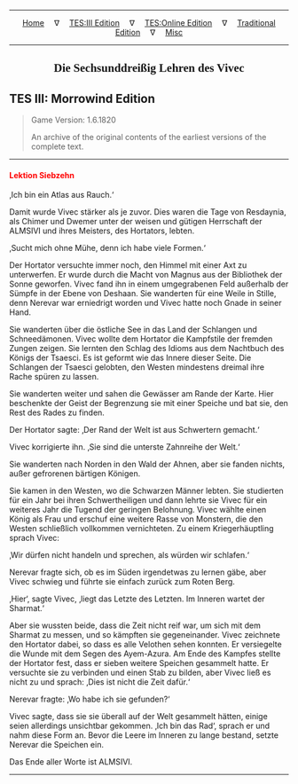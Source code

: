 
---

<!-- Jekyll Page Links -->

<center>
<a href="../../../../index.html">Home</a>
&emsp;&nabla;&emsp;
<a href="../../../index-tes3.html">TES:III Edition</a>
&emsp;&nabla;&emsp;
<a href="../../../index-teso.html">TES:Online Edition</a>
&emsp;&nabla;&emsp;
<a href="../../../index-traditional.html">Traditional Edition</a>
&emsp;&nabla;&emsp;
<a href="../../../index-misc.html">Misc</a>
</center>

<!-- Markdown Body Below: -->

---

<center>
<h2><span style="font-family:Georgia">Die Sechsunddreißig Lehren des Vivec</span></h2>
</center>

## TES III: Morrowind Edition

> Game Version: 1.6.1820
>
> An archive of the original contents of the earliest versions of the complete text.

---

#### <span style="color:red">Lektion Siebzehn</span>

‚Ich bin ein Atlas aus Rauch.‘

Damit wurde Vivec stärker als je zuvor. Dies waren die Tage von Resdaynia, als Chimer und Dwemer unter der weisen und gütigen Herrschaft der ALMSIVI und ihres Meisters, des Hortators, lebten.

‚Sucht mich ohne Mühe, denn ich habe viele Formen.‘

Der Hortator versuchte immer noch, den Himmel mit einer Axt zu unterwerfen. Er wurde durch die Macht von Magnus aus der Bibliothek der Sonne geworfen. Vivec fand ihn in einem umgegrabenen Feld außerhalb der Sümpfe in der Ebene von Deshaan. Sie wanderten für eine Weile in Stille, denn Nerevar war erniedrigt worden und Vivec hatte noch Gnade in seiner Hand.

Sie wanderten über die östliche See in das Land der Schlangen und Schneedämonen. Vivec wollte dem Hortator die Kampfstile der fremden Zungen zeigen. Sie lernten den Schlag des Idioms aus dem Nachtbuch des Königs der Tsaesci. Es ist geformt wie das Innere dieser Seite. Die Schlangen der Tsaesci gelobten, den Westen mindestens dreimal ihre Rache spüren zu lassen.

Sie wanderten weiter und sahen die Gewässer am Rande der Karte. Hier beschenkte der Geist der Begrenzung sie mit einer Speiche und bat sie, den Rest des Rades zu finden.

Der Hortator sagte: ‚Der Rand der Welt ist aus Schwertern gemacht.‘

Vivec korrigierte ihn. ‚Sie sind die unterste Zahnreihe der Welt.‘

Sie wanderten nach Norden in den Wald der Ahnen, aber sie fanden nichts, außer gefrorenen bärtigen Königen.

Sie kamen in den Westen, wo die Schwarzen Männer lebten. Sie studierten für ein Jahr bei ihren Schwertheiligen und dann lehrte sie Vivec für ein weiteres Jahr die Tugend der geringen Belohnung. Vivec wählte einen König als Frau und erschuf eine weitere Rasse von Monstern, die den Westen schließlich vollkommen vernichteten. Zu einem Kriegerhäuptling sprach Vivec:

‚Wir dürfen nicht handeln und sprechen, als würden wir schlafen.‘

Nerevar fragte sich, ob es im Süden irgendetwas zu lernen gäbe, aber Vivec schwieg und führte sie einfach zurück zum Roten Berg.

‚Hier‘, sagte Vivec, ‚liegt das Letzte des Letzten. Im Inneren wartet der Sharmat.‘

Aber sie wussten beide, dass die Zeit nicht reif war, um sich mit dem Sharmat zu messen, und so kämpften sie gegeneinander. Vivec zeichnete den Hortator dabei, so dass es alle Velothen sehen konnten. Er versiegelte die Wunde mit dem Segen des Ayem-Azura. Am Ende des Kampfes stellte der Hortator fest, dass er sieben weitere Speichen gesammelt hatte. Er versuchte sie zu verbinden und einen Stab zu bilden, aber Vivec ließ es nicht zu und sprach: ‚Dies ist nicht die Zeit dafür.‘

Nerevar fragte: ‚Wo habe ich sie gefunden?‘

Vivec sagte, dass sie sie überall auf der Welt gesammelt hätten, einige seien allerdings unsichtbar gekommen. ‚Ich bin das Rad‘, sprach er und nahm diese Form an. Bevor die Leere im Inneren zu lange bestand, setzte Nerevar die Speichen ein.

Das Ende aller Worte ist ALMSIVI.

---
